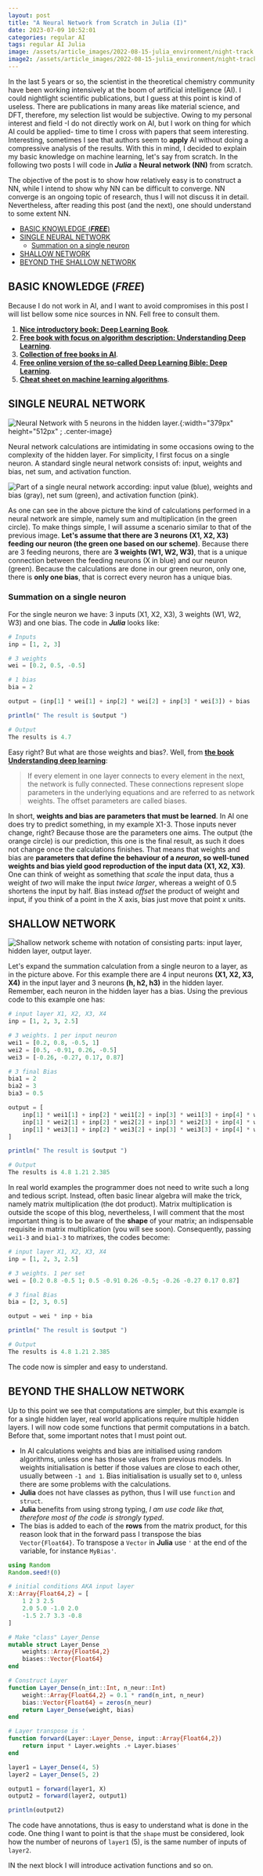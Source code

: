 ```yaml
---
layout: post
title: "A Neural Network from Scratch in Julia (I)"
date: 2023-07-09 10:52:01
categories: regular AI
tags: regular AI Julia
image: /assets/article_images/2022-08-15-julia_environment/night-track.JPG
image2: /assets/article_images/2022-08-15-julia_environment/night-track-mobile.JPG
---
```


In the last 5 years or so, the scientist in the theoretical chemistry community have been working intensively at the boom of artificial intelligence (AI). I could nightlight scientific publications, but I guess at this point is kind of useless. There are publications in many areas like material science, and DFT, therefore, my selection list would be subjective. Owing to my personal interest and field -I do not directly work on AI, but I work on thing for which AI could be applied- time to time I cross with papers that seem interesting. Interesting, sometimes I see that authors seem to **apply** AI without doing a compressive analysis of the results. With this in mind, I decided to explain my basic knowledge on machine learning, let's say from scratch. In the following two posts I will code in _**Julia**_ a **Neural network (NN)** from scratch.

The objective of the post is to show how relatively easy is to construct a NN, while I intend to show why NN can be difficult to converge. NN converge is an ongoing topic of research, thus I will not discuss it in detail. Nevertheless, after reading this post (and the next), one should understand to some extent NN.

<!--toc:start-->

- [BASIC KNOWLEDGE (_**FREE**_)](#basic-knowledge-free)
- [SINGLE NEURAL NETWORK](#single-neural-network)
  - [Summation on a single neuron](#summation-on-a-single-neuron)
- [SHALLOW NETWORK](#shallow-network)
- [BEYOND THE SHALLOW NETWORK](#beyond-the-shallow-network)
<!--toc:end-->

## BASIC KNOWLEDGE (_**FREE**_)

Because I do not work in AI, and I want to avoid compromises in this post I will list bellow some nice sources in NN. Fell free to consult them.

1. [**Nice introductory book: Deep Learning Book**][pap1].
2. [**Free book with focus on algorithm description: Understanding Deep Learning**][pap2].
3. [**Collection of free books in AI**][pap3].
4. [**Free online version of the so-called Deep Learning Bible: Deep Learning**][pap4].
5. [**Cheat sheet on machine learning algorithms**][pap5].

## SINGLE NEURAL NETWORK

![Neural Network with 5 neurons in the hidden layer.][pic1]{:width="379px" height="512px" ; .center-image}

Neural network calculations are intimidating in some occasions owing to the complexity of the hidden layer. For simplicity, I first focus on a single neuron. A standard single neural network consists of: input, weights and bias, net sum, and activation function.

![Part of a single neural network according: input value (blue), weights and bias (gray), net sum (green), and activation function (pink).][pic2]

As one can see in the above picture the kind of calculations performed in a neural network are simple, namely sum and multiplication (in the green circle). To make things simple, I will assume a scenario similar to that of the previous image. **Let's assume that there are 3 neurons (X1, X2, X3) feeding our neuron (the green one based on our scheme)**. Because there are 3 feeding neurons, there are **3 weights (W1, W2, W3)**, that is a unique connection between the feeding neurons (X in blue) and our neuron (green). Because the calculations are done in our green neuron, only one, there is **only one bias**, that is correct every neuron has a unique bias.

### Summation on a single neuron

For the single neuron we have: 3 inputs (X1, X2, X3), 3 weights (W1, W2, W3) and one bias. The code in _**Julia**_ looks like:

```julia
# Inputs
inp = [1, 2, 3]

# 3 weights
wei = [0.2, 0.5, -0.5]

# 1 bias
bia = 2

output = (inp[1] * wei[1] + inp[2] * wei[2] + inp[3] * wei[3]) + bias

println(" The result is $output ")

# Output
The results is 4.7
```

Easy right? But what are those weights and bias?. Well, from [**the book Understanding deep learning**][pap2]:

> If every element in one layer connects to every element in the next, the network is fully connected. These connections represent slope parameters in the underlying equations and are referred to as network weights. The offset parameters are called biases.

In short, **weights and bias are parameters that must be learned**. In AI one does try to predict something, in my example X1-3. Those inputs never change, right? Because those are the parameters one aims. The output (the orange circle) is our prediction, this one is the final result, as such it does not change once the calculations finishes. That means that weights and bias are **parameters that define the behaviour of a _neuron_, so well-tuned weights and bias yield good reproduction of the input data (X1, X2, X3)**. One can think of weight as something that _scale_ the input data, thus a weight of _two_ will make the input _twice larger_, whereas a weight of 0.5 shortens the input by half. Bias instead _offset_ the product of weight and input, if you think of a point in the X axis, bias just move that point x units.

## SHALLOW NETWORK

![Shallow network scheme with notation of consisting parts: input layer, hidden layer, output layer.][pic3]

Let's expand the summation calculation from a single neuron to a layer, as in the picture above. For this example there are 4 input neurons **(X1, X2, X3, X4)** in the input layer and 3 neurons **(h, h2, h3)** in the hidden layer. Remember, each neuron in the hidden layer has a bias. Using the previous code to this example one has:

```julia
# input layer X1, X2, X3, X4
inp = [1, 2, 3, 2.5]

# 3 weights. 1 per input neuron
wei1 = [0.2, 0.8, -0.5, 1]
wei2 = [0.5, -0.91, 0.26, -0.5]
wei3 = [-0.26, -0.27, 0.17, 0.87]

# 3 final Bias
bia1 = 2
bia2 = 3
bia3 = 0.5

output = [
    inp[1] * wei1[1] + inp[2] * wei1[2] + inp[3] * wei1[3] + inp[4] * wei1[4] + bia1,
    inp[1] * wei2[1] + inp[2] * wei2[2] + inp[3] * wei2[3] + inp[4] * wei2[4] + bia2,
    inp[1] * wei3[1] + inp[2] * wei3[2] + inp[3] * wei3[3] + inp[4] * wei3[4] + bia3,
]

println(" The result is $output ")

# Output
The results is 4.8 1.21 2.385
```

In real world examples the programmer does not need to write such a long and tedious script. Instead, often basic linear algebra will make the trick, namely matrix multiplication (the dot product). Matrix multiplication is outside the scope of this blog, nevertheless, I will comment that the most important thing is to be aware of the **shape** of your matrix; an indispensable requisite in matrix multiplication (you will see soon). Consequently, passing `wei1-3` and `bia1-3` to matrixes, the codes become:

```julia
# input layer X1, X2, X3, X4
inp = [1, 2, 3, 2.5]

# 3 weights. 1 per set
wei = [0.2 0.8 -0.5 1; 0.5 -0.91 0.26 -0.5; -0.26 -0.27 0.17 0.87]

# 3 final Bias
bia = [2, 3, 0.5]

output = wei * inp + bia

println(" The result is $output ")

# Output
The results is 4.8 1.21 2.385
```

The code now is simpler and easy to understand.

## BEYOND THE SHALLOW NETWORK

Up to this point we see that computations are simpler, but this example is for a single hidden layer, real world applications require multiple hidden layers. I will now code some functions that permit computations in a batch. Before that, some important notes that I must point out.

- In AI calculations weights and bias are initialised using random algorithms, unless one has those values from previous models. In weights initialisation is better if those values are close to each other, usually between `-1 and 1`. Bias initialisation is usually set to `0`, unless there are some problems with the calculations.
- **Julia** does not have classes as python, thus I will use `function` and `struct`.
- **Julia** benefits from using strong typing, _I am use code like that, therefore most of the code is strongly typed_.
- The bias is added to each of the **rows** from the matrix product, for this reason look that in the forward pass I transpose the bias `Vector{Float64}`. To transpose a `Vector` in **Julia** use `'` at the end of the variable, for instance `MyBias'`.

```julia
using Random
Random.seed!(0)

# initial conditions AKA input layer
X::Array{Float64,2} = [
    1 2 3 2.5
    2.0 5.0 -1.0 2.0
    -1.5 2.7 3.3 -0.8
]

# Make "class" Layer_Dense
mutable struct Layer_Dense
    weights::Array{Float64,2}
    biases::Vector{Float64}
end

# Construct Layer
function Layer_Dense(n_int::Int, n_neur::Int)
    weight::Array{Float64,2} = 0.1 * rand(n_int, n_neur)
    bias::Vector{Float64} = zeros(n_neur)
    return Layer_Dense(weight, bias)
end

# Layer transpose is '
function forward(Layer::Layer_Dense, input::Array{Float64,2})
    return input * Layer.weights .+ Layer.biases'
end

layer1 = Layer_Dense(4, 5)
layer2 = Layer_Dense(5, 2)

output1 = forward(layer1, X)
output2 = forward(layer2, output1)

println(output2)
```

The code have annotations, thus is easy to understand what is done in the code. One thing I want to point is that the `shape` must be considered, look how the number of neurons of `layer1` (5), is the same number of inputs of `layer2`.

IN the next block I will introduce activation functions and so on.

[pap1]: https://github.com/shellysheynin/Deep-Learning-Book "Deep Learning Book - Shelly Sheynin."
[pap2]: https://udlbook.github.io/udlbook/ "Understanding Deep Learning - Simon J.D. Prince"
[pap3]: https://github.com/manjunath5496/Neural-Networks-Books "Many free books"
[pap4]: https://www.deeplearningbook.org "Deep Learning by Ian Goodfellow, Yoshua Bengio and Aaron Courville"
[pap5]: https://s3.amazonaws.com/assets.datacamp.com/email/other/ML+Cheat+Sheet_2.pdf "Machine learning algorithms cheat sheet"
[pic1]: /assets/article_images/2023-07-09-neural_network_I/neural.png "Neural networ scheme."
[pic2]: /assets/article_images/2023-07-09-neural_network_I/single_nn.png "Single neural network."
[pic3]: /assets/article_images/2023-07-09-neural_network_I/nn.png "Shallow network."

